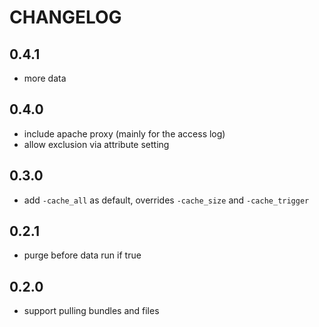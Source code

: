 CHANGELOG
=========

0.4.1
-----
* more data

0.4.0
-----
* include apache proxy (mainly for the access log)
* allow exclusion via attribute setting

0.3.0
-----
* add `-cache_all` as default, overrides `-cache_size` and `-cache_trigger`

0.2.1
-----
* purge before data run if true

0.2.0
-----
* support pulling bundles and files
